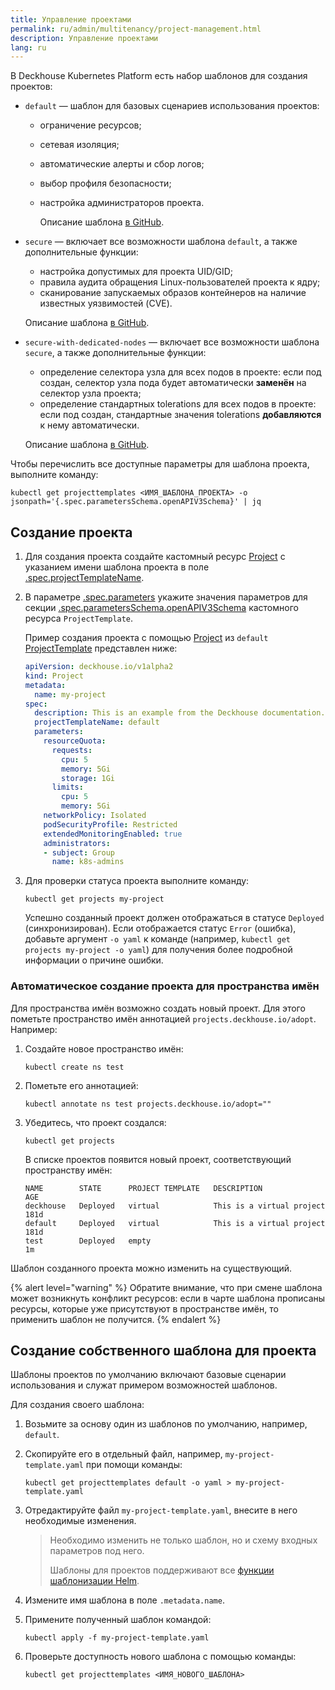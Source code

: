 ```yaml
---
title: Управление проектами
permalink: ru/admin/multitenancy/project-management.html
description: Управление проектами
lang: ru
---
```


В Deckhouse Kubernetes Platform есть набор шаблонов для создания проектов:

- `default` — шаблон для базовых сценариев использования проектов:
  * ограничение ресурсов;
  * сетевая изоляция;
  * автоматические алерты и сбор логов;
  * выбор профиля безопасности;
  * настройка администраторов проекта.

    Описание шаблона [в GitHub](https://github.com/deckhouse/deckhouse/blob/main/modules/160-multitenancy-manager/images/multitenancy-manager/src/default/default.yaml).

- `secure` — включает все возможности шаблона `default`, а также дополнительные функции:
  * настройка допустимых для проекта UID/GID;
  * правила аудита обращения Linux-пользователей проекта к ядру;
  * сканирование запускаемых образов контейнеров на наличие известных уязвимостей (CVE).

  Описание шаблона [в GitHub](https://github.com/deckhouse/deckhouse/blob/main/modules/160-multitenancy-manager/images/multitenancy-manager/src/default/secure.yaml).

- `secure-with-dedicated-nodes` — включает все возможности шаблона `secure`, а также дополнительные функции:
  * определение селектора узла для всех подов в проекте: если под создан, селектор узла пода будет автоматически **заменён** на селектор узла проекта;
  * определение стандартных tolerations для всех подов в проекте: если под создан, стандартные значения tolerations **добавляются** к нему автоматически.

  Описание шаблона [в GitHub](https://github.com/deckhouse/deckhouse/blob/main/modules/160-multitenancy-manager/images/multitenancy-manager/src/default/secure-with-dedicated-nodes.yaml).

Чтобы перечислить все доступные параметры для шаблона проекта, выполните команду:

```shell
kubectl get projecttemplates <ИМЯ_ШАБЛОНА_ПРОЕКТА> -o jsonpath='{.spec.parametersSchema.openAPIV3Schema}' | jq
```

## Создание проекта

1. Для создания проекта создайте кастомный ресурс [Project](cr.html#project) с указанием имени шаблона проекта в поле [.spec.projectTemplateName](cr.html#project-v1alpha2-spec-projecttemplatename).
2. В параметре [.spec.parameters](cr.html#project-v1alpha2-spec-parameters) укажите значения параметров для секции [.spec.parametersSchema.openAPIV3Schema](cr.html#projecttemplate-v1alpha1-spec-parametersschema-openapiv3schema) кастомного ресурса `ProjectTemplate`.

   Пример создания проекта с помощью [Project](cr.html#project) из `default` [ProjectTemplate](cr.html#projecttemplate) представлен ниже:

   ```yaml
   apiVersion: deckhouse.io/v1alpha2
   kind: Project
   metadata:
     name: my-project
   spec:
     description: This is an example from the Deckhouse documentation.
     projectTemplateName: default
     parameters:
       resourceQuota:
         requests:
           cpu: 5
           memory: 5Gi
           storage: 1Gi
         limits:
           cpu: 5
           memory: 5Gi
       networkPolicy: Isolated
       podSecurityProfile: Restricted
       extendedMonitoringEnabled: true
       administrators:
       - subject: Group
         name: k8s-admins
   ```

3. Для проверки статуса проекта выполните команду:

   ```shell
   kubectl get projects my-project
   ```

   Успешно созданный проект должен отображаться в статусе `Deployed` (синхронизирован). Если отображается статус `Error` (ошибка), добавьте аргумент `-o yaml` к команде (например, `kubectl get projects my-project -o yaml`) для получения более подробной информации о причине ошибки.

### Автоматическое создание проекта для пространства имён

Для пространства имён возможно создать новый проект. Для этого пометьте пространство имён аннотацией `projects.deckhouse.io/adopt`. Например:

1. Создайте новое пространство имён:

   ```shell
   kubectl create ns test
   ```

1. Пометьте его аннотацией:

   ```shell
   kubectl annotate ns test projects.deckhouse.io/adopt=""
   ```

1. Убедитесь, что проект создался:

   ```shell
   kubectl get projects
   ```

   В списке проектов появится новый проект, соответствующий пространству имён:

   ```shell
   NAME        STATE      PROJECT TEMPLATE   DESCRIPTION                                            AGE
   deckhouse   Deployed   virtual            This is a virtual project                              181d
   default     Deployed   virtual            This is a virtual project                              181d
   test        Deployed   empty                                                                     1m
   ```

Шаблон созданного проекта можно изменить на существующий.

{% alert level="warning" %}
Обратите внимание, что при смене шаблона может возникнуть конфликт ресурсов: если в чарте шаблона прописаны ресурсы, которые уже присутствуют в пространстве имён, то применить шаблон не получится.
{% endalert %}

## Создание собственного шаблона для проекта

Шаблоны проектов по умолчанию включают базовые сценарии использования и служат примером возможностей шаблонов.

Для создания своего шаблона:

1. Возьмите за основу один из шаблонов по умолчанию, например, `default`.
2. Скопируйте его в отдельный файл, например, `my-project-template.yaml` при помощи команды:

   ```shell
   kubectl get projecttemplates default -o yaml > my-project-template.yaml
   ```

3. Отредактируйте файл `my-project-template.yaml`, внесите в него необходимые изменения.

   > Необходимо изменить не только шаблон, но и схему входных параметров под него.
   >
   > Шаблоны для проектов поддерживают все [функции шаблонизации Helm](https://helm.sh/docs/chart_template_guide/function_list/).
4. Измените имя шаблона в поле `.metadata.name`.
5. Примените полученный шаблон командой:

   ```shell
   kubectl apply -f my-project-template.yaml
   ```

6. Проверьте доступность нового шаблона с помощью команды:

   ```shell
   kubectl get projecttemplates <ИМЯ_НОВОГО_ШАБЛОНА>
   ```
